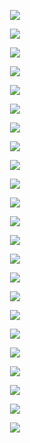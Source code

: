 <p align="center"> <img src= 'all_figs/Hyperplanes_all DLGN, Mode=1, Run = 1, Epoch = 00000, Step = 000.png' /> </p>
<p align="center"> <img src= 'all_figs/Hyperplanes_all DLGN, Mode=1, Run = 1, Epoch = 00200, Step = 016.png' /> </p>
<p align="center"> <img src= 'all_figs/Hyperplanes_all DLGN, Mode=1, Run = 1, Epoch = 00300, Step = 016.png' /> </p>
<p align="center"> <img src= 'all_figs/Hyperplanes_all DLGN, Mode=1, Run = 1, Epoch = 00400, Step = 016.png' /> </p>
<p align="center"> <img src= 'all_figs/Hyperplanes_all DLGN, Mode=1, Run = 1, Epoch = 00500, Step = 016.png' /> </p>
<p align="center"> <img src= 'all_figs/Hyperplanes_all DLGN, Mode=1, Run = 1, Epoch = 00600, Step = 016.png' /> </p>
<p align="center"> <img src= 'all_figs/Hyperplanes_all DLGN, Mode=1, Run = 1, Epoch = 00700, Step = 016.png' /> </p>
<p align="center"> <img src= 'all_figs/Hyperplanes_all DLGN, Mode=1, Run = 1, Epoch = 00800, Step = 016.png' /> </p>
<p align="center"> <img src= 'all_figs/Hyperplanes_all DLGN, Mode=1, Run = 1, Epoch = 00900, Step = 016.png' /> </p>
<p align="center"> <img src= 'all_figs/Hyperplanes_all DLGN, Mode=1, Run = 1, Epoch = 01000, Step = 016.png' /> </p>
<p align="center"> <img src= 'all_figs/hyp_posneg_epsilon = 0.25.png' /> </p>
<p align="center"> <img src= 'all_figs/hyp_posneg_epsilon = 0.75.png' /> </p>
<p align="center"> <img src= 'all_figs/hyp_posneg_epsilon = 1.25.png' /> </p>
<p align="center"> <img src= 'all_figs/Hyperplanes DLGN, , Run = 1, Epoch = 00000, Step = 000.png' /> </p>
<p align="center"> <img src= 'all_figs/Hyperplanes DLGN, , Run = 1, Epoch = 00200, Step = 016.png' /> </p>
<p align="center"> <img src= 'all_figs/Hyperplanes DLGN, , Run = 1, Epoch = 00300, Step = 016.png' /> </p>
<p align="center"> <img src= 'all_figs/Hyperplanes DLGN, , Run = 1, Epoch = 00400, Step = 016.png' /> </p>
<p align="center"> <img src= 'all_figs/Hyperplanes DLGN, , Run = 1, Epoch = 00500, Step = 016.png' /> </p>
<p align="center"> <img src= 'all_figs/Hyperplanes DLGN, , Run = 1, Epoch = 00600, Step = 016.png' /> </p>
<p align="center"> <img src= 'all_figs/Hyperplanes DLGN, , Run = 1, Epoch = 00700, Step = 016.png' /> </p>
<p align="center"> <img src= 'all_figs/Hyperplanes DLGN, , Run = 1, Epoch = 00800, Step = 016.png' /> </p>
<p align="center"> <img src= 'all_figs/Hyperplanes DLGN, , Run = 1, Epoch = 00900, Step = 016.png' /> </p>
<p align="center"> <img src= 'all_figs/Hyperplanes DLGN, , Run = 1, Epoch = 01000, Step = 016.png' /> </p>
